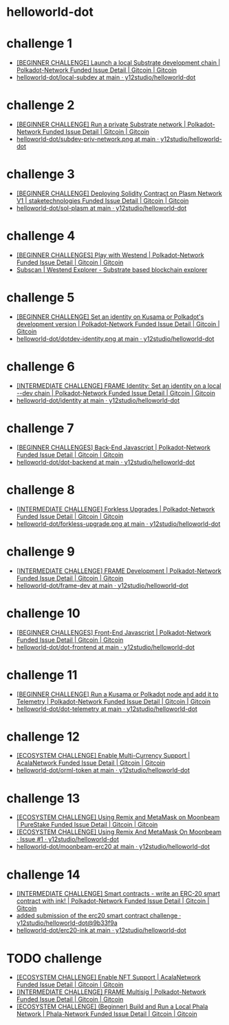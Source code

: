 # helloworld-dot

# challenge 1

- [[BEGINNER CHALLENGE] Launch a local Substrate development chain | Polkadot-Network Funded Issue Detail | Gitcoin | Gitcoin](https://gitcoin.co/issue/Polkadot-Network/hello-world-by-polkadot/17/100023943)
- [helloworld-dot/local-subdev at main · y12studio/helloworld-dot](https://github.com/y12studio/helloworld-dot/tree/main/local-subdev)

# challenge 2

- [[BEGINNER CHALLENGE] Run a private Substrate network | Polkadot-Network Funded Issue Detail | Gitcoin | Gitcoin](https://gitcoin.co/issue/Polkadot-Network/hello-world-by-polkadot/16/100023942)
- [helloworld-dot/subdev-priv-network.png at main · y12studio/helloworld-dot](https://github.com/y12studio/helloworld-dot/blob/main/priv-network/subdev-priv-network.png)

# challenge 3

- [[BEGINNER CHALLENGE] Deploying Solidity Contract on Plasm Network V1 | staketechnologies Funded Issue Detail | Gitcoin | Gitcoin](https://gitcoin.co/issue/staketechnologies/hello-world-by-polkadot/6/100023960)
- [helloworld-dot/sol-plasm at main · y12studio/helloworld-dot](https://github.com/y12studio/helloworld-dot/tree/main/sol-plasm)

# challenge 4

- [[BEGINNER CHALLENGES] Play with Westend | Polkadot-Network Funded Issue Detail | Gitcoin | Gitcoin](https://gitcoin.co/issue/Polkadot-Network/hello-world-by-polkadot/15/100023941)
- [Subscan | Westend Explorer - Substrate based blockchain explorer](https://westend.subscan.io/extrinsic/2658835-2)

# challenge 5

- [[BEGINNER CHALLENGE] Set an identity on Kusama or Polkadot's development version | Polkadot-Network Funded Issue Detail | Gitcoin | Gitcoin](https://gitcoin.co/issue/Polkadot-Network/hello-world-by-polkadot/11/100023937)
- [helloworld-dot/dotdev-identity.png at main · y12studio/helloworld-dot](https://github.com/y12studio/helloworld-dot/blob/main/identity/dotdev-identity.png)

# challenge 6

- [[INTERMEDIATE CHALLENGE] FRAME Identity: Set an identity on a local --dev chain | Polkadot-Network Funded Issue Detail | Gitcoin | Gitcoin](https://gitcoin.co/issue/Polkadot-Network/hello-world-by-polkadot/10/100023936)
- [helloworld-dot/identity at main · y12studio/helloworld-dot](https://github.com/y12studio/helloworld-dot/tree/main/identity)

# challenge 7

- [[BEGINNER CHALLENGES] Back-End Javascript | Polkadot-Network Funded Issue Detail | Gitcoin | Gitcoin](https://gitcoin.co/issue/Polkadot-Network/hello-world-by-polkadot/13/100023939)
- [helloworld-dot/dot-backend at main · y12studio/helloworld-dot](https://github.com/y12studio/helloworld-dot/tree/main/dot-backend)

# challenge 8

- [[INTERMEDIATE CHALLENGE] Forkless Upgrades | Polkadot-Network Funded Issue Detail | Gitcoin | Gitcoin](https://gitcoin.co/issue/Polkadot-Network/hello-world-by-polkadot/6/100023932)
- [helloworld-dot/forkless-upgrade.png at main · y12studio/helloworld-dot](https://github.com/y12studio/helloworld-dot/blob/main/forkless-upgrade/forkless-upgrade.png)

# challenge 9

- [[INTERMEDIATE CHALLENGE] FRAME Development | Polkadot-Network Funded Issue Detail | Gitcoin | Gitcoin](https://gitcoin.co/issue/Polkadot-Network/hello-world-by-polkadot/7/100023933)
- [helloworld-dot/frame-dev at main · y12studio/helloworld-dot](https://github.com/y12studio/helloworld-dot/tree/main/frame-dev)

# challenge 10

- [[BEGINNER CHALLENGES] Front-End Javascript | Polkadot-Network Funded Issue Detail | Gitcoin | Gitcoin](https://gitcoin.co/issue/Polkadot-Network/hello-world-by-polkadot/14/100023940)
- [helloworld-dot/dot-frontend at main · y12studio/helloworld-dot](https://github.com/y12studio/helloworld-dot/tree/main/dot-frontend)

# challenge 11

- [[BEGINNER CHALLENGE] Run a Kusama or Polkadot node and add it to Telemetry | Polkadot-Network Funded Issue Detail | Gitcoin | Gitcoin](https://gitcoin.co/issue/Polkadot-Network/hello-world-by-polkadot/12/100023938)
- [helloworld-dot/dot-telemetry at main · y12studio/helloworld-dot](https://github.com/y12studio/helloworld-dot/tree/main/dot-telemetry)

# challenge 12

- [[ECOSYSTEM CHALLENGE] Enable Multi-Currency Support | AcalaNetwork Funded Issue Detail | Gitcoin | Gitcoin](https://gitcoin.co/issue/AcalaNetwork/polakdot-hello-world-acala/2/100023952)
- [helloworld-dot/orml-token at main · y12studio/helloworld-dot](https://github.com/y12studio/helloworld-dot/tree/main/orml-token)

# challenge 13

- [[ECOSYSTEM CHALLENGE] Using Remix and MetaMask on Moonbeam | PureStake Funded Issue Detail | Gitcoin | Gitcoin](https://gitcoin.co/issue/PureStake/gitcoin-hello-world-by-moonbeam/3/100023962)
- [[ECOSYSTEM CHALLENGE] Using Remix And MetaMask On Moonbeam · Issue #1 · y12studio/helloworld-dot](https://github.com/y12studio/helloworld-dot/issues/1)
- [helloworld-dot/moonbeam-erc20 at main · y12studio/helloworld-dot](https://github.com/y12studio/helloworld-dot/tree/main/moonbeam-erc20)

# challenge 14

- [[INTERMEDIATE CHALLENGE] Smart contracts - write an ERC-20 smart contract with ink! | Polkadot-Network Funded Issue Detail | Gitcoin | Gitcoin](https://gitcoin.co/issue/Polkadot-Network/hello-world-by-polkadot/9/100023935)
- [added submission of the erc20 smart contract challenge · y12studio/helloworld-dot@9b33f9a](https://github.com/y12studio/helloworld-dot/commit/9b33f9a4ea0840aceb4a76b4f3f839f51e56ee08)
- [helloworld-dot/erc20-ink at main · y12studio/helloworld-dot](https://github.com/y12studio/helloworld-dot/tree/main/erc20-ink)

# TODO challenge 

- [[ECOSYSTEM CHALLENGE] Enable NFT Support | AcalaNetwork Funded Issue Detail | Gitcoin | Gitcoin](https://gitcoin.co/issue/AcalaNetwork/polakdot-hello-world-acala/1/100023951)
- [[INTERMEDIATE CHALLENGE] FRAME Multisig | Polkadot-Network Funded Issue Detail | Gitcoin | Gitcoin](https://gitcoin.co/issue/Polkadot-Network/hello-world-by-polkadot/8/100023934)
- [[ECOSYSTEM CHALLENGE] (Beginner) Build and Run a Local Phala Network | Phala-Network Funded Issue Detail | Gitcoin | Gitcoin](https://gitcoin.co/issue/Phala-Network/hello-world-by-polkadot/1/100023945)
